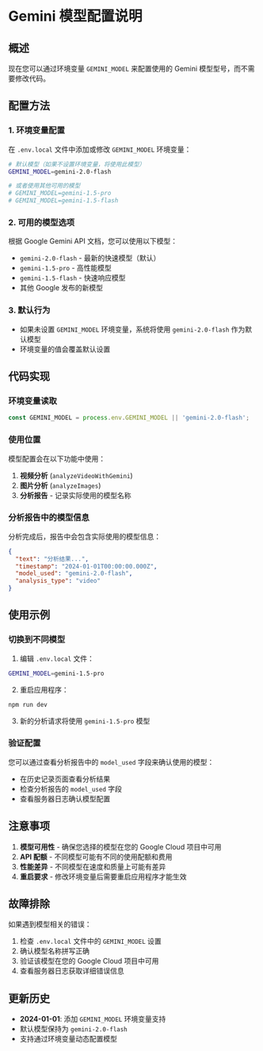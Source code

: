 # Gemini 模型配置说明

## 概述

现在您可以通过环境变量 `GEMINI_MODEL` 来配置使用的 Gemini 模型型号，而不需要修改代码。

## 配置方法

### 1. 环境变量配置

在 `.env.local` 文件中添加或修改 `GEMINI_MODEL` 环境变量：

```bash
# 默认模型（如果不设置环境变量，将使用此模型）
GEMINI_MODEL=gemini-2.0-flash

# 或者使用其他可用的模型
# GEMINI_MODEL=gemini-1.5-pro
# GEMINI_MODEL=gemini-1.5-flash
```

### 2. 可用的模型选项

根据 Google Gemini API 文档，您可以使用以下模型：

- `gemini-2.0-flash` - 最新的快速模型（默认）
- `gemini-1.5-pro` - 高性能模型
- `gemini-1.5-flash` - 快速响应模型
- 其他 Google 发布的新模型

### 3. 默认行为

- 如果未设置 `GEMINI_MODEL` 环境变量，系统将使用 `gemini-2.0-flash` 作为默认模型
- 环境变量的值会覆盖默认设置

## 代码实现

### 环境变量读取

```typescript
const GEMINI_MODEL = process.env.GEMINI_MODEL || 'gemini-2.0-flash';
```

### 使用位置

模型配置会在以下功能中使用：

1. **视频分析** (`analyzeVideoWithGemini`)
2. **图片分析** (`analyzeImages`)
3. **分析报告** - 记录实际使用的模型名称

### 分析报告中的模型信息

分析完成后，报告中会包含实际使用的模型信息：

```json
{
  "text": "分析结果...",
  "timestamp": "2024-01-01T00:00:00.000Z",
  "model_used": "gemini-2.0-flash",
  "analysis_type": "video"
}
```

## 使用示例

### 切换到不同模型

1. 编辑 `.env.local` 文件：
```bash
GEMINI_MODEL=gemini-1.5-pro
```

2. 重启应用程序：
```bash
npm run dev
```

3. 新的分析请求将使用 `gemini-1.5-pro` 模型

### 验证配置

您可以通过查看分析报告中的 `model_used` 字段来确认使用的模型：

- 在历史记录页面查看分析结果
- 检查分析报告的 `model_used` 字段
- 查看服务器日志确认模型配置

## 注意事项

1. **模型可用性** - 确保您选择的模型在您的 Google Cloud 项目中可用
2. **API 配额** - 不同模型可能有不同的使用配额和费用
3. **性能差异** - 不同模型在速度和质量上可能有差异
4. **重启要求** - 修改环境变量后需要重启应用程序才能生效

## 故障排除

如果遇到模型相关的错误：

1. 检查 `.env.local` 文件中的 `GEMINI_MODEL` 设置
2. 确认模型名称拼写正确
3. 验证该模型在您的 Google Cloud 项目中可用
4. 查看服务器日志获取详细错误信息

## 更新历史

- **2024-01-01**: 添加 `GEMINI_MODEL` 环境变量支持
- 默认模型保持为 `gemini-2.0-flash`
- 支持通过环境变量动态配置模型
